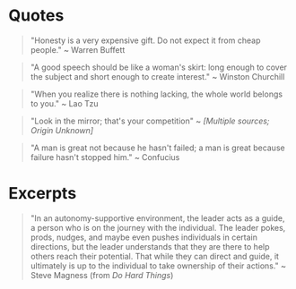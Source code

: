# Quotes

> "Honesty is a very expensive gift. Do not expect it from cheap people." ~ Warren Buffett

> "A good speech should be like a woman's skirt: long enough to cover the subject and short enough to create interest." ~ Winston Churchill

> "When you realize there is nothing lacking, the whole world belongs to you." ~ Lao Tzu

> "Look in the mirror; that's your competition" ~ _[Multiple sources; Origin Unknown]_

> "A man is great not because he hasn't failed; a man is great because failure hasn't stopped him." ~ Confucius

# Excerpts

> "In an autonomy-supportive environment, the leader acts as a guide, a person who is on the journey with the individual. The leader pokes, prods, nudges, and maybe even pushes individuals in certain directions, but the leader understands that they are there to help others reach their potential. That while they can direct and guide, it ultimately is up to the individual to take ownership of their actions." ~ Steve Magness (from _Do Hard Things_)